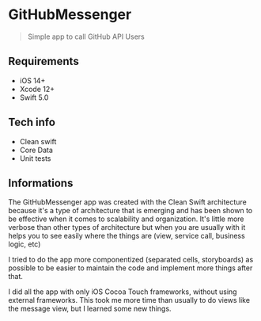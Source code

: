 # GitHubMessenger
> Simple app to call GitHub API Users

## Requirements

- iOS 14+
- Xcode 12+
- Swift 5.0

## Tech info

- Clean swift
- Core Data
- Unit tests

## Informations

The GitHubMessenger app was created with the Clean Swift architecture because it's a type of architecture that is emerging and has been shown to be effective when it comes to scalability and organization. It's little more verbose than other types of architecture but when you are usually with it helps you to see easily where the things are (view, service call, business logic, etc)

I tried to do the app more componentized (separated cells, storyboards) as possible to be easier to maintain the code and implement more things after that.

I did all the app with only iOS Cocoa Touch frameworks, without using external frameworks. This took me more time than usually to do views like the message view, but I learned some new things.
